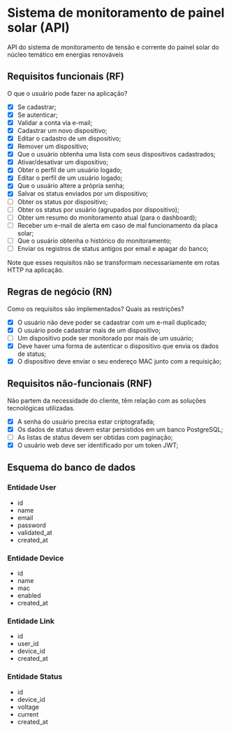 # Sistema de monitoramento de painel solar (API)

API do sistema de monitoramento de tensão e corrente do painel solar do núcleo temático em energias renováveis

## Requisitos funcionais (RF)

O que o usuário pode fazer na aplicação?

- [x] Se cadastrar;
- [x] Se autenticar;
- [x] Validar a conta via e-mail;
- [x] Cadastrar um novo dispositivo;
- [x] Editar o cadastro de um dispositivo;
- [x] Remover um dispositivo;
- [x] Que o usuário obtenha uma lista com seus dispositivos cadastrados;
- [x] Ativar/desativar um dispositivo;
- [x] Obter o perfil de um usuário logado;
- [x] Editar o perfil de um usuário logado;
- [x] Que o usuário altere a própria senha;
- [x] Salvar os status enviados por um dispositivo;
- [ ] Obter os status por dispositivo;
- [ ] Obter os status por usuário (agrupados por dispositivo);
- [ ] Obter um resumo do monitoramento atual (para o dashboard);
- [ ] Receber um e-mail de alerta em caso de mal funcionamento da placa solar;
- [ ] Que o usuário obtenha o histórico do monitoramento;
- [ ] Enviar os registros de status antigos por email e apagar do banco;

Note que esses requisitos não se transformam necessariamente em rotas HTTP na aplicação.

## Regras de negócio (RN)

Como os requisitos são implementados? Quais as restrições?

- [x] O usuário não deve poder se cadastrar com um e-mail duplicado;
- [x] O usuário pode cadastrar mais de um dispositivo;
- [ ] Um dispositivo pode ser monitorado por mais de um usuário;
- [x] Deve haver uma forma de autenticar o dispositivo que envia os dados de status;
- [x] O dispositivo deve enviar o seu endereço MAC junto com a requisição;

## Requisitos não-funcionais (RNF)

Não partem da necessidade do cliente, têm relação com as soluções tecnológicas utilizadas.

- [x] A senha do usuário precisa estar criptografada;
- [x] Os dados de status devem estar persistidos em um banco PostgreSQL;
- [ ] As listas de status devem ser obtidas com paginação;
- [x] O usuário web deve ser identificado por um token JWT;

## Esquema do banco de dados

### Entidade User
- id
- name
- email
- password
- validated_at
- created_at

### Entidade Device
- id
- name
- mac
- enabled
- created_at

### Entidade Link
- id
- user_id
- device_id
- created_at

### Entidade Status
- id
- device_id
- voltage
- current
- created_at
